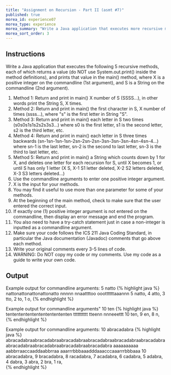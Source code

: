 ```yaml
---
title: "Assignment on Recursion - Part II (asmt #7)"
published: true
morea_id: experience07
morea_type: experience
morea_summary: "Write a Java application that executes more recursive methods"
morea_sort_order: 3
---
```


## Instructions 

Write a Java application that executes the following 5 recursive methods, each of which returns a value (do NOT use System.out.print() inside the method definitions), and prints that value in the main() method, where X is a positive integer on the commandline (1st argument), and S is a String on the commandline (2nd argument).


1. Method 1: Return and print in main() X number of S (SSSS...), in other words print the String S, X times.
1. Method 2: Return and print in main() the first character in S, X number of times (ssss...), where "s" is the first letter in String "S".
1. Method 3: Return and print in main() each letter in S two times (s0s0s1s1s2s2s3s3...) where s0 is the first letter, s1 is the second letter, s2 is the third letter, etc.
1. Method 4: Return and print in main() each letter in S three times backwards (sn-1sn-1sn-1sn-2sn-2sn-2sn-3sn-3sn-3sn-4sn-4sn-4...) where sn-1 is the last letter, sn-2 is the second to last letter, sn-3 is the third to last letter, etc.
1. Method 5: Return and print in main() a String which counts down by 1 for X, and deletes one letter for each recursion for S, until X becomes 1, or until S has only 1 letter (X S, X-1 S1 letter deleted, X-2 S2 letters deleted, X-3 S3 letters deleted...)
1. Use the commandline arguments to enter one positive integer argument.
1. X is the input for your methods.
1. You may find it useful to use more than one parameter for some of your methods.
1. At the beginning of the main method, check to make sure that the user entered the correct input.
1. If exactly one (1) positive integer argument is not entered on the commandline, then display an error message and end the program.
1. You also need to have a try-catch statement just in case a non-integer is inputted as a commandline argument.
1. Make sure your code follows the ICS 211 Java Coding Standard, in particular the Java documentation (Javadoc) comments that go above each method.
1. Write your original comments every 3-5 lines of code.
1. WARNING: Do NOT copy my code or my comments. Use my code as a guide to write your own code.   

## Output


Example output for commandline arguments: 5 natto
{% highlight java %}
nattonattonattonattonatto
nnnnn
nnaattttoo
ooottttttaaannn
5 natto, 4 atto, 3 tto, 2 to, 1 o,
{% endhighlight %}
    
Example output for commandline arguments" 10 ten
{% highlight java %}
tentententententententententen
tttttttttt
tteenn
nnneeettt
10 ten, 9 en, 8 n, 
{% endhighlight %}
    
Example output for commandline arguments: 10 abracadabra
{% highlight java %}
abracadabraabracadabraabracadabraabracadabraabracadabraabracadabraabracadabraabracadabraabracadabraabracadabra
aaaaaaaaaa
aabbrraaccaaddaabbrraa
aaarrrbbbaaadddaaacccaaarrrbbbaaa
10 abracadabra, 9 bracadabra, 8 racadabra, 7 acadabra, 6 cadabra, 5 adabra, 4 dabra, 3 abra, 2 bra, 1 ra,  
{% endhighlight %}
 
